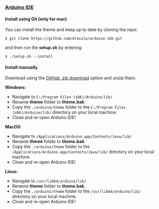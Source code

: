 ### [Arduino IDE](https://www.arduino.cc/en/main/software)

#### Install using Git (only for mac)

You can install the theme and keep up to date by cloning the repo:

```
$ git clone https://github.com/dracula/arduino-ide.git
```

and then run the **setup.sh** by entering:

```
$ ./setup.sh --install
```

#### Install manually

Download using the [GitHub .zip download](https://github.com/dracula/arduino-ide/archive/master.zip) option and unzip them.

**Windows:**
- Navigate to `C:/Program Files (x86)/Arduino/lib/`
- Rename **theme** folder to **theme.bak**.
- Copy the `./arduino/theme` folder to the `C:/Program Files (x86)/Arduino/lib/` directory on your local machine.
- Close and re-open Arduino IDE!

**MacOS:**
- Navigate to `/Applications/Arduino.app/Contents/Java/lib/`
- Rename **theme** folder to **theme.bak**.
- Copy the `./arduino/theme` folder to the `/Applications/Arduino.app/Contents/Java/lib/` directory on your local machine.
- Close and re-open Arduino IDE!

**Linux:**
- Navigate to `/usr/lib64/arduino/lib/`
- Rename **theme** folder to **theme.bak**.
- Copy the `./arduino/theme` folder to the `/usr/lib64/arduino/lib/` directory on your local machine.
- Close and re-open Arduino IDE!
